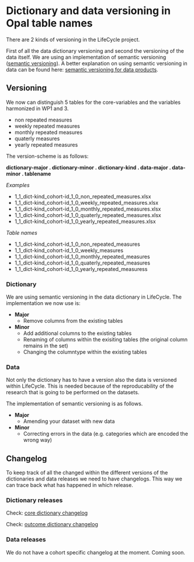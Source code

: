 # Dictionary and data versioning in Opal table names

There are 2 kinds of versioning in the LifeCycle project.

First of all the data dictionary versioning and second the versioning of the data itself. We are using an implementation of semantic versioning ([semantic versioning](https://semver.org)). A better explanation on using semantic versioning in data can be found here: [semantic versioning for data products](https://medium.com/data-architect/semantic-versioning-for-data-products-2b060962093).

## Versioning
We now can distinguish 5 tables for the core-variables and the variables harmonized in WP1 and 3.
* non repeated measures
* weekly repeated measures
* monthly repeated measures
* quaterly measures
* yearly repeated measures

The version-scheme is as follows:

**dictionary-major . dictionary-minor . dictionary-kind . data-major . data-minor . tablename**

*Examples*
* 1_1_dict-kind_cohort-id_1_0_non_repeated_measures.xlsx
* 1_1_dict-kind_cohort-id_1_0_weekly_repeated_measures.xlsx
* 1_1_dict-kind_cohort-id_1_0_monthly_repeated_measures.xlsx
* 1_1_dict-kind_cohort-id_1_0_quaterly_repeated_measures.xlsx
* 1_1_dict-kind_cohort-id_1_0_yearly_repeated_measures.xlsx

*Table names*
* 1_1_dict-kind_cohort-id_1_0_non_repeated_measures
* 1_1_dict-kind_cohort-id_1_0_weekly_measures
* 1_1_dict-kind_cohort-id_1_0_monthly_repeated_measures
* 1_1_dict-kind_cohort-id_1_0_quaterly_repeated_measures
* 1_1_dict-kind_cohort-id_1_0_yearly_repeated_measuress

### Dictionary
We are using semantic versioning in the data dictionary in LifeCycle. The implementation we now use is:

* **Major**
  * Remove columns from the existing tables
* **Minor**
  * Add additional columns to the existing tables
  * Renaming of columns within the exisiting tables (the original column remains in the set)
  * Changing the columntype within the existing tables

### Data
Not only the dictionary has to have a version also the data is versioned within LifeCycle. This is needed because of the reproducability of the research that is going to be performed on the datasets.

The implementation of semantic versioning is as follows.
* **Major**
  * Amending your dataset with new data
* **Minor**
  * Correcting errors in the data (e.g. categories which are encoded the wrong way)

## Changelog
To keep track of all the changed within the different versions of the dictionaries and data releases we need to have changelogs. This way we can trace back what has happened in which release.

### Dictionary releases
Check: [core dictionary changelog](./changelogs/CORE_DICTIONARY_CHANGELOG.md)

Check: [outcome dictionary changelog](./changelogs/OUTCOME_DICTIONARY_CHANGELOG.md)


### Data releases
We do not have a cohort specific changelog at the moment. Coming soon.
